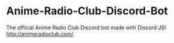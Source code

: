 # Anime-Radio-Club-Discord-Bot
The official Anime Radio Club Discord bot made with Discord JS! http://animeradioclub.com/
